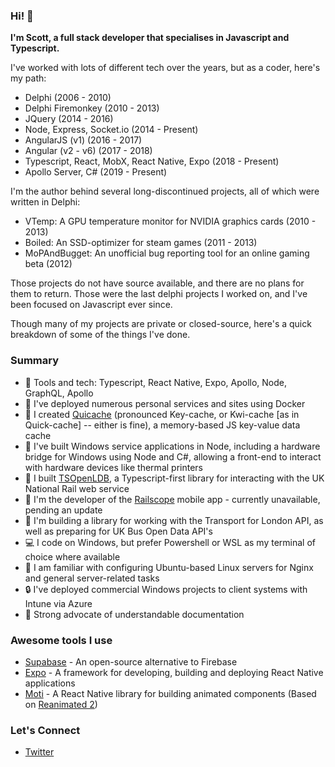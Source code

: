 ### Hi! :wave:

**I'm Scott, a full stack developer that specialises in Javascript and Typescript.**

I've worked with lots of different tech over the years, but as a coder, here's my path:

 - Delphi (2006 - 2010)
 - Delphi Firemonkey (2010 - 2013)
 - JQuery (2014 - 2016)
 - Node, Express, Socket.io (2014 - Present)
 - AngularJS (v1) (2016 - 2017)
 - Angular (v2 - v6) (2017 - 2018)
 - Typescript, React, MobX, React Native, Expo (2018 - Present)
 - Apollo Server, C# (2019 - Present)
 
I'm the author behind several long-discontinued projects, all of which were written in Delphi:

 - VTemp: A GPU temperature monitor for NVIDIA graphics cards (2010 - 2013)
 - Boiled: An SSD-optimizer for steam games (2011 - 2013)
 - MoPAndBugget: An unofficial bug reporting tool for an online gaming beta (2012)
 
Those projects do not have source available, and there are no plans for them to return. Those were the last delphi projects I worked on, and I've been focused on Javascript ever since.

Though many of my projects are private or closed-source, here's a quick breakdown of some of the things I've done.

### Summary
 - :page_facing_up: Tools and tech: Typescript, React Native, Expo, Apollo, Node, GraphQL, Apollo
 - :whale: I've deployed numerous personal services and sites using Docker
 - :card_index: I created [Quicache](https://github.com/ChronSyn/quiCache) (pronounced Key-cache, or Kwi-cache [as in Quick-cache] -- either is fine), a memory-based JS key-value data cache
 - :wrench: I've built Windows service applications in Node, including a hardware bridge for Windows using Node and C#, allowing a front-end to interact with hardware devices like thermal printers
 - :station: I built [TSOpenLDB](https://github.com/ChronSyn/TSOpenLDB), a Typescript-first library for interacting with the UK National Rail web service
 - :train2: I'm the developer of the [Railscope](https://play.google.com/store/apps/details?id=com.iocube.pantherV2) mobile app - currently unavailable, pending an update
 - :tram: I'm building a library for working with the Transport for London API, as well as preparing for UK Bus Open Data API's
 - :computer: I code on Windows, but prefer Powershell or WSL as my terminal of choice where available
 - :penguin: I am familiar with configuring Ubuntu-based Linux servers for Nginx and general server-related tasks
 - :lock: I've deployed commercial Windows projects to client systems with Intune via Azure
 - :book: Strong advocate of understandable documentation

### Awesome tools I use

 - [Supabase](https://supabase.io) - An open-source alternative to Firebase
 - [Expo](https://expo.io) - A framework for developing, building and deploying React Native applications
 - [Moti](https://moti.fyi) - A React Native library for building animated components (Based on [Reanimated 2](https://docs.swmansion.com/react-native-reanimated/))

### Let's Connect
 - [Twitter](https://twitter.com/ChronSyn)
